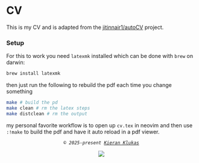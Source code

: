 # CV

This is my CV and is adapted from the [jitinnair1/autoCV](https://github.com/jitinnair1/autoCV) project.

### Setup

For this to work you need `latexmk` installed which can be done with `brew` on darwin:

```bash
brew install latexmk
```

then just run the following to rebuild the pdf each time you change something

```bash
make # build the pd
make clean # rm the latex steps
make distclean # rm the output
```

my personal favorite workflow is to open up `cv.tex` in neovim and then use `:!make` to build the pdf and have it auto reload in a pdf viewer.

<p align="center">
	<i><code>&copy 2025-present <a href="https://github.com/taciturnaxolotl">Kieran Klukas</a></code></i>
</p>

<p align="center">
	<a href="https://github.com/taciturnaxolotl/cv/blob/main/LICENSE.md"><img src="https://img.shields.io/static/v1.svg?style=for-the-badge&label=License&message=MIT&logoColor=d9e0ee&colorA=363a4f&colorB=b7bdf8"/></a>
</p>
